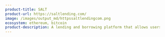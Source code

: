 ```yaml
---
product-title: SALT
product-url: https://saltlending.com/
image: /images/output_md/httpssaltlendingcom.png
ecosystem: ethereum, bitcoin
product-description: A lending and borrowing platform that allows users to leverage their crypto-assets to secure loans.
---
```

